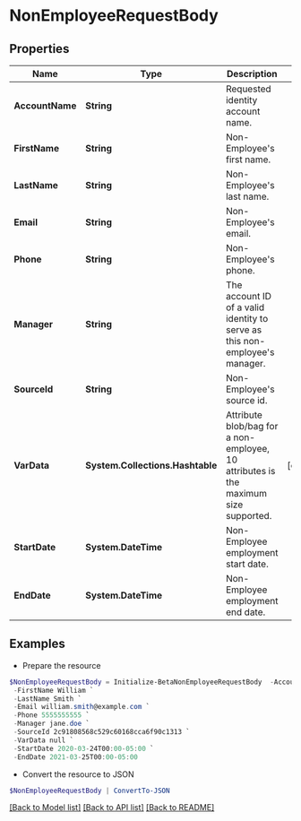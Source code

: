 # NonEmployeeRequestBody
## Properties

Name | Type | Description | Notes
------------ | ------------- | ------------- | -------------
**AccountName** | **String** | Requested identity account name. | 
**FirstName** | **String** | Non-Employee&#39;s first name. | 
**LastName** | **String** | Non-Employee&#39;s last name. | 
**Email** | **String** | Non-Employee&#39;s email. | 
**Phone** | **String** | Non-Employee&#39;s phone. | 
**Manager** | **String** | The account ID of a valid identity to serve as this non-employee&#39;s manager. | 
**SourceId** | **String** | Non-Employee&#39;s source id. | 
**VarData** | **System.Collections.Hashtable** | Attribute blob/bag for a non-employee, 10 attributes is the maximum size supported. | [optional] 
**StartDate** | **System.DateTime** | Non-Employee employment start date. | 
**EndDate** | **System.DateTime** | Non-Employee employment end date. | 

## Examples

- Prepare the resource
```powershell
$NonEmployeeRequestBody = Initialize-BetaNonEmployeeRequestBody  -AccountName william.smith `
 -FirstName William `
 -LastName Smith `
 -Email william.smith@example.com `
 -Phone 5555555555 `
 -Manager jane.doe `
 -SourceId 2c91808568c529c60168cca6f90c1313 `
 -VarData null `
 -StartDate 2020-03-24T00:00-05:00 `
 -EndDate 2021-03-25T00:00-05:00
```

- Convert the resource to JSON
```powershell
$NonEmployeeRequestBody | ConvertTo-JSON
```

[[Back to Model list]](../README.md#documentation-for-models) [[Back to API list]](../README.md#documentation-for-api-endpoints) [[Back to README]](../README.md)

